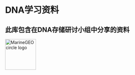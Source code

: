 # DNA学习资料
## 此库包含在DNA存储研讨小组中分享的资料
<img src="/assets/img/MarineGEO_logo.png" alt="MarineGEO circle logo" style="height: 100px; width:100px;"/>
